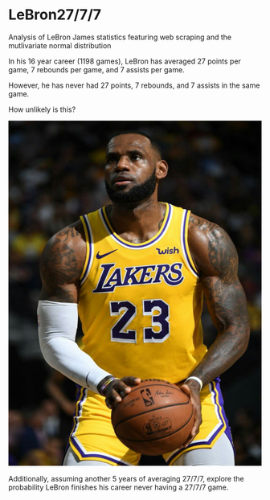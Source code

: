 # LeBron27/7/7
Analysis of LeBron James statistics featuring web scraping and the mutlivariate normal distribution


In his 16 year career (1198 games),  LeBron has averaged 27 points per game, 7 rebounds per game, and 7 assists per game.

However, he has never had 27 points, 7 rebounds, and 7 assists in the same game.

How unlikely is this?

![img](Lebron.png)

Additionally, assuming another 5 years of averaging 27/7/7, explore the probability LeBron finishes his career never having a 27/7/7 game.

